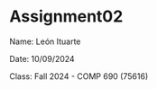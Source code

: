 # Assignment02


Name: León Ituarte<br/>


Date: 10/09/2024<br/>


Class: Fall 2024 - COMP 690 (75616)
